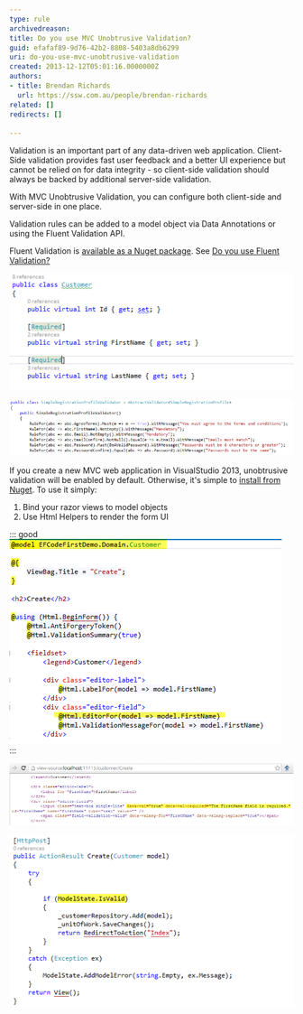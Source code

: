 ```yaml
---
type: rule
archivedreason: 
title: Do you use MVC Unobtrusive Validation?
guid: efafaf89-9d76-42b2-8808-5403a8db6299
uri: do-you-use-mvc-unobtrusive-validation
created: 2013-12-12T05:01:16.0000000Z
authors:
- title: Brendan Richards
  url: https://ssw.com.au/people/brendan-richards
related: []
redirects: []

---
```


Validation is an important part of any data-driven web application. Client-Side validation provides fast user feedback and a better UI experience but cannot be relied on for data integrity - so client-side validation should always be backed by additional server-side validation.

With MVC Unobtrusive Validation, you can configure both client-side and server-side in one place.

<!--endintro-->

Validation rules can be added to a model object via Data Annotations or using the Fluent Validation API.

Fluent Validation is [available as a Nuget package](http://www.nuget.org/packages/FluentValidation/). See [Do you use Fluent Validation?](/use-fluent-validation)

![Figure: OK Example - Data Annotation attributes decorate model properties to make them required](/rules/do-you-use-mvc-unobtrusive-validation/DataAttributes.png)  

![Figure: Better Example - Fluent Validation allows validation metadata to be added to a class without modifying the original class.  This provides much more flexibility for code reuse](/rules/do-you-use-mvc-unobtrusive-validation/FluentValidation.png)  

If you create a new MVC web application in VisualStudio 2013, unobtrusive validation will be enabled by default. Otherwise, it's simple to [install from Nuget](http://www.nuget.org/packages/Microsoft.jQuery.Unobtrusive.Validation/). To use it simply:

1. Bind your razor views to model objects
2. Use Html Helpers to render the form UI



::: good  
![Figure: Good Example - this razor view binds to a strongly typed model object and uses HTML helpers.](/rules/do-you-use-mvc-unobtrusive-validation/view.png)  
:::

![Figure: the HTML UI rendered for this view now has data-validation attributes that are followed by JQuery validation to provide rich client-side validation.](/rules/do-you-use-mvc-unobtrusive-validation/Html.png)  

![Figure: On the server-side, the same validation rules will be checked when you call ModelState.IsValid](/rules/do-you-use-mvc-unobtrusive-validation/SaveAction.png)

